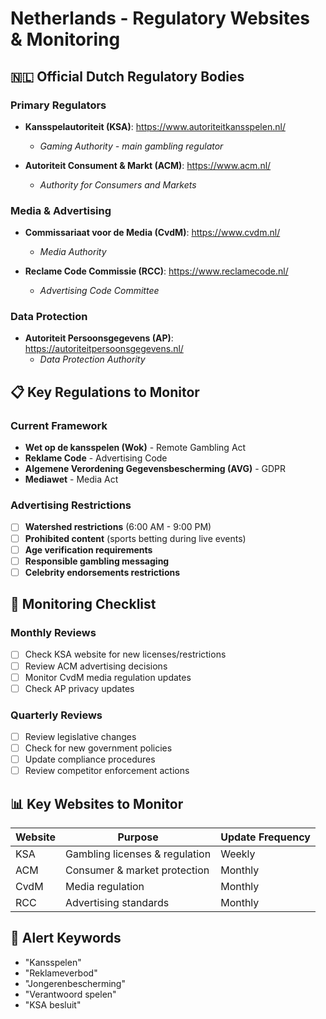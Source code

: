 # Netherlands - Regulatory Websites & Monitoring

## 🇳🇱 **Official Dutch Regulatory Bodies**

### Primary Regulators
- **Kansspelautoriteit (KSA)**: https://www.autoriteitkansspelen.nl/
  - *Gaming Authority - main gambling regulator*

- **Autoriteit Consument & Markt (ACM)**: https://www.acm.nl/
  - *Authority for Consumers and Markets*

### Media & Advertising
- **Commissariaat voor de Media (CvdM)**: https://www.cvdm.nl/
  - *Media Authority*

- **Reclame Code Commissie (RCC)**: https://www.reclamecode.nl/
  - *Advertising Code Committee*

### Data Protection
- **Autoriteit Persoonsgegevens (AP)**: https://autoriteitpersoonsgegevens.nl/
  - *Data Protection Authority*

## 📋 **Key Regulations to Monitor**

### Current Framework
- **Wet op de kansspelen (Wok)** - Remote Gambling Act
- **Reklame Code** - Advertising Code
- **Algemene Verordening Gegevensbescherming (AVG)** - GDPR
- **Mediawet** - Media Act

### Advertising Restrictions
- [ ] **Watershed restrictions** (6:00 AM - 9:00 PM)
- [ ] **Prohibited content** (sports betting during live events)
- [ ] **Age verification requirements**
- [ ] **Responsible gambling messaging**
- [ ] **Celebrity endorsements restrictions**

## 🔄 **Monitoring Checklist**

### Monthly Reviews
- [ ] Check KSA website for new licenses/restrictions
- [ ] Review ACM advertising decisions
- [ ] Monitor CvdM media regulation updates
- [ ] Check AP privacy updates

### Quarterly Reviews
- [ ] Review legislative changes
- [ ] Check for new government policies
- [ ] Update compliance procedures
- [ ] Review competitor enforcement actions

## 📊 **Key Websites to Monitor**

| Website | Purpose | Update Frequency |
|---------|---------|------------------|
| KSA | Gambling licenses & regulation | Weekly |
| ACM | Consumer & market protection | Monthly |
| CvdM | Media regulation | Monthly |
| RCC | Advertising standards | Monthly |

## 🚨 **Alert Keywords**
- "Kansspelen"
- "Reklameverbod"
- "Jongerenbescherming"
- "Verantwoord spelen"
- "KSA besluit"




